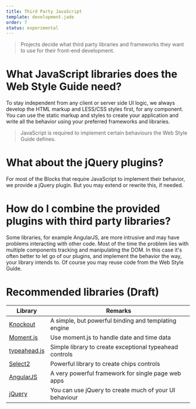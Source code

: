 ```yaml
---
title: Third Party JavaScript
template: development.jade
order: 7
status: experimental
---
```


> Projects decide what third party libraries and frameworks they want to use for
> their front-end development.

# What JavaScript libraries does the Web Style Guide need?
To stay independent from any client or server side UI logic, we always develop
the HTML markup and LESS/CSS styles first, for any component. You can use
the static markup and styles to create your application and write
all the behavior using your preferred frameworks and libraries.

> JavaScript is required to implement certain behaviours the Web Style Guide
> defines.

# What about the jQuery plugins?
For most of the Blocks that require JavaScript to implement their behavior, we
provide a jQuery plugin. But you may extend or rewrite this, if needed.

# How do I combine the provided plugins with third party libraries?
Some libraries, for example AngularJS, are more intrusive and may have problems
interacting with other code. Most of the time the problem lies with multiple
components tracking and manipulating the DOM.
In this case it's often better to let go of our plugins, and implement the
behavior the way, your library intends to. Of course you may reuse code from
the Web Style Guide.

# Recommended libraries (Draft)
| Library | Remarks |
| -- | -- |
| [Knockout](http://knockoutjs.com/) | A simple, but powerful binding and templating engine |
| [Moment.js](http://momentjs.com/) | Use moment.js to handle date and time data |
| [typeahead.js](https://github.com/twitter/typeahead.js) | Simple library to create exceptional typeahead controls |
| [Select2](https://select2.github.io/) | Powerful library to create chips controls |
| [AngularJS](https://angularjs.org/) | A very powerful framework for single page web apps |
| [jQuery](https://jquery.com/) | You can use jQuery to create much of your UI behaviour |

<!-- Copyright AXA Versicherungen AG 2015 -->
